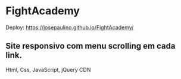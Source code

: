 # FightAcademy
Deploy: https://josepaulino.github.io/FightAcademy/

## Site responsivo com menu scrolling em cada link.

Html, Css, JavaScript, jQuery CDN

